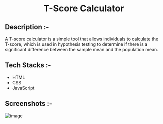 # <p align="center">T-Score Calculator</p>

## Description :-

A T-score calculator is a simple tool that allows individuals to calculate the T-score, which is used in hypothesis testing to determine if there is a significant difference between the sample mean and the population mean.

## Tech Stacks :-

- HTML
- CSS
- JavaScript

## Screenshots :-

![image](https://github.com/Rakesh9100/CalcDiverse/assets/73993775/87e3a2da-11f6-4939-88bb-7c83c33d0bed)
